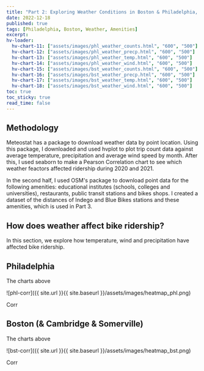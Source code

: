 ```yaml
---
title: "Part 2: Exploring Weather Conditions in Boston & Philadelphia, and Calculating Distance to Amenities"
date: 2022-12-18
published: true
tags: [Philadelphia, Boston, Weather, Amenities]
excerpt: 
hv-loader:
  hv-chart-11: ["assets/images/phl_weather_counts.html", "600", "500"]
  hv-chart-12: ["assets/images/phl_weather_precp.html", "600", "500"]
  hv-chart-13: ["assets/images/phl_weather_temp.html", "600", "500"]
  hv-chart-14: ["assets/images/phl_weather_wind.html", "600", "500"]
  hv-chart-15: ["assets/images/bst_weather_counts.html", "600", "500"]
  hv-chart-16: ["assets/images/bst_weather_precp.html", "600", "500"]
  hv-chart-17: ["assets/images/bst_weather_temp.html", "600", "500"]
  hv-chart-18: ["assets/images/bst_weather_wind.html", "600", "500"]
toc: true
toc_sticky: true
read_time: false
---
```



## Methodology

Meteostat has a package to download weather data by point location. Using this package, I downloaded and used hvplot to plot trip count data against average temperature, precipitation and average wind speed by month. After this, I used seaborn to make a Pearson Correlation chart to see which weather feactors affected ridership during 2020 and 2021.

In the second half, I used OSM's package to download point data for the following amenities: educational institutes (schools, colleges and universities), restaurants, public transit stations and bikes shops. I created a dataset of the distances of Indego and Blue Bikes stations and these amenities, which is used in Part 3.

## How does weather affect bike ridership?

In this section, we explore how temperature, wind and precipitation have affected bike ridership.

## Philadelphia

<div id="hv-chart-11"></div>
<div id="hv-chart-12"></div>
<div id="hv-chart-13"></div>
<div id="hv-chart-14"></div>

The charts above

![phl-corr]({{ site.url }}{{ site.baseurl }}/assets/images/heatmap_phl.png)

Corr

## Boston (& Cambridge & Somerville)

<div id="hv-chart-15"></div>
<div id="hv-chart-16"></div>
<div id="hv-chart-17"></div>
<div id="hv-chart-18"></div>

The charts above

![bst-corr]({{ site.url }}{{ site.baseurl }}/assets/images/heatmap_bst.png)

Corr


















